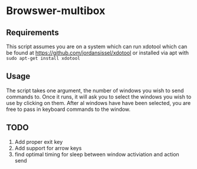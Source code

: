 # Browswer-multibox

## Requirements

This script assumes you are on a system which can run xdotool which
can be found at https://github.com/jordansissel/xdotool or installed
via apt with
`sudo apt-get install xdotool`

## Usage

The script takes one argument, the number of windows you wish to send commands
to.  Once it runs, it will ask you to select the windows you wish to use
by clicking on them.  After al windows have have been selected, you are free to
pass in keyboard commands to the window.

## TODO

1. Add proper exit key
1. Add support for arrow keys
1. find optimal timing for sleep between window activiation and action send


